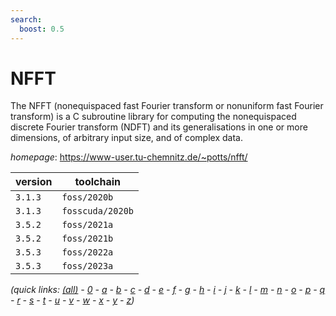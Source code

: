 ```yaml
---
search:
  boost: 0.5
---
```

# NFFT

The NFFT (nonequispaced fast Fourier transform or nonuniform fast Fourier transform) is a C subroutine  library for computing the nonequispaced discrete Fourier transform (NDFT) and its generalisations in one or more dimensions, of arbitrary input size, and of complex data.

*homepage*: <https://www-user.tu-chemnitz.de/~potts/nfft/>

version | toolchain
--------|----------
``3.1.3`` | ``foss/2020b``
``3.1.3`` | ``fosscuda/2020b``
``3.5.2`` | ``foss/2021a``
``3.5.2`` | ``foss/2021b``
``3.5.3`` | ``foss/2022a``
``3.5.3`` | ``foss/2023a``


*(quick links: [(all)](../index.md) - [0](../0/index.md) - [a](../a/index.md) - [b](../b/index.md) - [c](../c/index.md) - [d](../d/index.md) - [e](../e/index.md) - [f](../f/index.md) - [g](../g/index.md) - [h](../h/index.md) - [i](../i/index.md) - [j](../j/index.md) - [k](../k/index.md) - [l](../l/index.md) - [m](../m/index.md) - [n](../n/index.md) - [o](../o/index.md) - [p](../p/index.md) - [q](../q/index.md) - [r](../r/index.md) - [s](../s/index.md) - [t](../t/index.md) - [u](../u/index.md) - [v](../v/index.md) - [w](../w/index.md) - [x](../x/index.md) - [y](../y/index.md) - [z](../z/index.md))*

